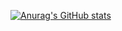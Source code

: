 [![Anurag's GitHub stats](https://github-readme-stats.vercel.app/api?username=Kindit87&theme=radical)](https://github.com/anuraghazra/github-readme-stats)
